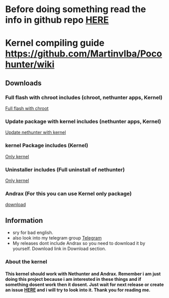 # Before doing something read the info in github repo  [HERE](https://github.com/Martinvlba/Pocohunter/blob/master/README.md "Read me!!!")

# Kernel compiling guide https://github.com/Martinvlba/Pocohunter/wiki


## Downloads

### Full flash with chroot includes (chroot, nethunter apps, Kernel)
[Full flash with chroot](https://github.com/Martinvlba/Pocohunter/releases/download/2.1/Full_package.zip "Full flash with chroot")
### Update package with kernel includes (nethunter apps, Kernel)
[Update nethunter with kernel](https://github.com/Martinvlba/Pocohunter/releases/download/2.1/Update_Package.zip "Update nethunter with kernel")
### kernel Package includes (Kernel)
[Only kernel](https://github.com/Martinvlba/Pocohunter/releases/download/2.1/Kernel_beryllium.zip "Only kernel")

### Uninstaller includes (Full uninstall of nethunter)
[Only kernel](https://github.com/Martinvlba/Pocohunter/releases/download/2.1/Uninstaller.zip "Only kernel")

### Andrax (For this you can use Kernel only package)
[download](https://andrax.thecrackertechnology.com/download "Andrax Link")

## Information
* sry for bad english.
* also look into my telegram group [Telegram](https://t.me/Pocohunter_kernel "t.me")
* My releases dont include Andrax so you need to download it by yourself. Download link in Download section.
### About the kernel

#### This kernel should work with Nethunter and Andrax. Remember i am just doing this project because i am interested in these things and if something dosent work then it dosent. Just wait for next release or create an issue [HERE](hhttps://github.com/Martinvlba/Pocohunter/issues "Issues") and i will try to look into it. Thank you for reading me.
